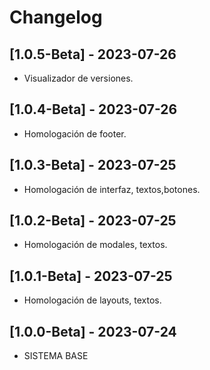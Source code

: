 # Changelog

## [1.0.5-Beta] - 2023-07-26
- Visualizador de versiones.

## [1.0.4-Beta] - 2023-07-26
- Homologación de footer.

## [1.0.3-Beta] - 2023-07-25
- Homologación de interfaz, textos,botones.

## [1.0.2-Beta] - 2023-07-25
- Homologación de modales, textos.

## [1.0.1-Beta] - 2023-07-25
- Homologación de layouts, textos.

## [1.0.0-Beta] - 2023-07-24
- SISTEMA BASE

 